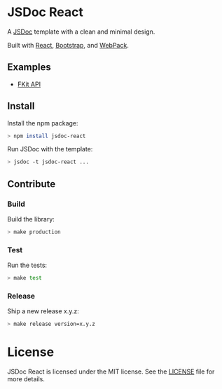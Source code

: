# JSDoc React

A [JSDoc](http://usejsdoc.org) template with a clean and minimal design.

Built with [React](http://facebook.github.io/react/),
[Bootstrap](http://getbootstrap.com), and [WebPack](http://webpack.github.io).

## Examples

* [FKit API](http://nullobject.github.io/fkit/api.html)

## Install

Install the npm package:

```sh
> npm install jsdoc-react
```

Run JSDoc with the template:

```sh
> jsdoc -t jsdoc-react ...
```

## Contribute

### Build

Build the library:

```sh
> make production
```

### Test

Run the tests:

```sh
> make test
```

### Release

Ship a new release x.y.z:

```sh
> make release version=x.y.z
```

# License

JSDoc React is licensed under the MIT license. See the
[LICENSE](https://github.com/nullobject/jsdoc-react/blob/master/LICENSE.md)
file for more details.
